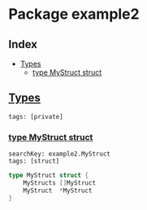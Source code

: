 # Package example2

## Index

* [Types](#type)
    * [type MyStruct struct](#MyStruct)


## <a id="type" href="#type">Types</a>

```
tags: [private]
```

### <a id="MyStruct" href="#MyStruct">type MyStruct struct</a>

```
searchKey: example2.MyStruct
tags: [struct]
```

```Go
type MyStruct struct {
	MyStructs []MyStruct
	MyStruct  *MyStruct
}
```

